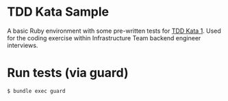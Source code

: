 # TDD Kata Sample

A basic Ruby environment with some pre-written tests for [TDD Kata 1](http://osherove.com/tdd-kata-1). Used for the coding exercise within Infrastructure Team backend engineer interviews.

# Run tests (via guard)

```shell
$ bundle exec guard
```
